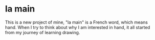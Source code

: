 # la main
This is a new project of mine, "la main" is a French word, which means hand. When I try to think about why I am interested in hand, it all started from my journey of learning drawing.
